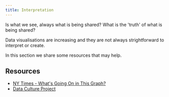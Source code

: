 ```yaml
---
title: Interpretation
---
```


Is what we see, always what is being shared? What is the 'truth' of what is being shared?

Data visualisations are increasing and they are not always strightforward to interpret or create.

In this section we share some resources that may help.

## Resources

* [NY Times - What's Going On in This Graph?](https://www.nytimes.com/column/whats-going-on-in-this-graph)
* [Data Culture Project](https://databasic.io/en/culture/)
